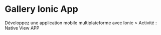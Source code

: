 # Gallery Ionic App

Développez une application mobile multiplateforme avec Ionic > Activité : Native View APP
